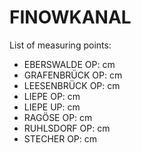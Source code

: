 # FINOWKANAL

List of measuring points:

* EBERSWALDE OP: <Value topic="rivers/pegel-online/FiK/EBERSWALDE_OP/measurementValue"/> cm
* GRAFENBRÜCK OP: <Value topic="rivers/pegel-online/FiK/GRAFENBRÜCK_OP/measurementValue"/> cm
* LEESENBRÜCK OP: <Value topic="rivers/pegel-online/FiK/LEESENBRÜCK_OP/measurementValue"/> cm
* LIEPE OP: <Value topic="rivers/pegel-online/FiK/LIEPE_OP/measurementValue"/> cm
* LIEPE UP: <Value topic="rivers/pegel-online/FiK/LIEPE_UP/measurementValue"/> cm
* RAGÖSE OP: <Value topic="rivers/pegel-online/FiK/RAGÖSE_OP/measurementValue"/> cm
* RUHLSDORF OP: <Value topic="rivers/pegel-online/FiK/RUHLSDORF_OP/measurementValue"/> cm
* STECHER OP: <Value topic="rivers/pegel-online/FiK/STECHER_OP/measurementValue"/> cm
